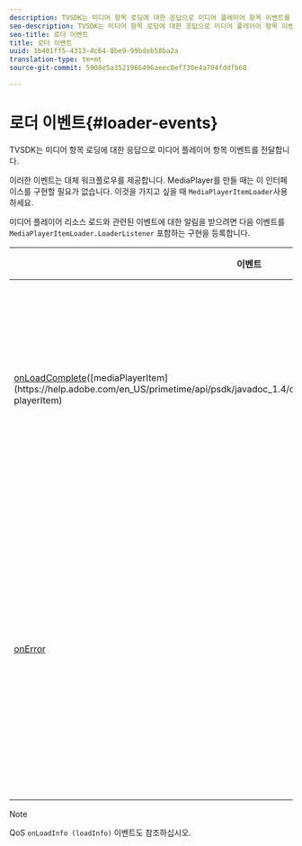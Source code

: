 ```yaml
---
description: TVSDK는 미디어 항목 로딩에 대한 응답으로 미디어 플레이어 항목 이벤트를 전달합니다.
seo-description: TVSDK는 미디어 항목 로딩에 대한 응답으로 미디어 플레이어 항목 이벤트를 전달합니다.
seo-title: 로더 이벤트
title: 로더 이벤트
uuid: 1b401ff5-4313-4c64-8be9-99bdeb58ba2a
translation-type: tm+mt
source-git-commit: 5908e5a3521966496aeec0ef730e4a704fddfb68

---
```



# 로더 이벤트{#loader-events}

TVSDK는 미디어 항목 로딩에 대한 응답으로 미디어 플레이어 항목 이벤트를 전달합니다.

이러한 이벤트는 대체 워크플로우를 제공합니다. MediaPlayer를 만들 때는 이 인터페이스를 구현할 필요가 없습니다. 이것을 가지고 싶을 때 `MediaPlayerItemLoader`사용하세요.

미디어 플레이어 리소스 로드와 관련된 이벤트에 대한 알림을 받으려면 다음 이벤트를 `MediaPlayerItemLoader.LoaderListener` 포함하는 구현을 등록합니다.

| 이벤트 | 의미 |
|---|---|
| [onLoadComplete](https://help.adobe.com/en_US/primetime/api/psdk/javadoc_1.4/com/adobe/mediacore/MediaPlayerItemLoader.LoaderListener.html#onLoadComplete(com.adobe.mediacore.MediaPlayerItem))([mediaPlayerItem](https://help.adobe.com/en_US/primetime/api/psdk/javadoc_1.4/com/adobe/mediacore/MediaPlayerItem.html) playerItem) | 미디어 리소스 로드가 완료되었습니다. |
| [onError](https://help.adobe.com/en_US/primetime/api/psdk/javadoc_1.4/com/adobe/mediacore/MediaPlayerItemLoader.LoaderListener.html#onError(com.adobe.ave.MediaErrorCode,%20java.lang.String)) | 미디어 리소스를 로드하는 동안 문제가 발생했습니다. |

>[!NOTE]
>
>QoS `onLoadInfo (loadInfo)` 이벤트도 참조하십시오.

